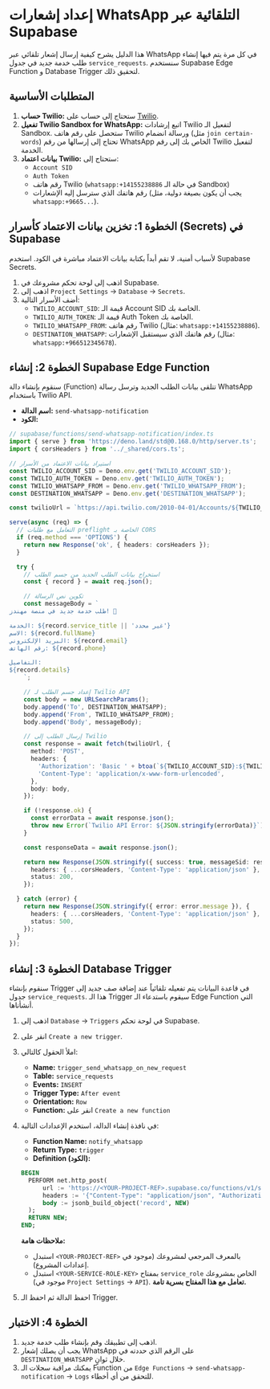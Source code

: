 
# إعداد إشعارات WhatsApp التلقائية عبر Supabase

هذا الدليل يشرح كيفية إرسال إشعار تلقائي عبر WhatsApp في كل مرة يتم فيها إنشاء طلب خدمة جديد في جدول `service_requests`. سنستخدم Supabase Edge Function و Database Trigger لتحقيق ذلك.

## المتطلبات الأساسية

1.  **حساب Twilio:** ستحتاج إلى حساب على [Twilio](https://www.twilio.com/try-twilio).
2.  **تفعيل Twilio Sandbox for WhatsApp:** اتبع إرشادات Twilio لتفعيل الـ Sandbox. ستحصل على رقم هاتف Twilio ورسالة انضمام (مثل `join certain-words`) تحتاج إلى إرسالها من رقم WhatsApp الخاص بك إلى رقم Twilio لتفعيل الخدمة.
3.  **بيانات اعتماد Twilio:** ستحتاج إلى:
    -   `Account SID`
    -   `Auth Token`
    -   رقم هاتف Twilio (`whatsapp:+14155238886` في حالة الـ Sandbox)
    -   رقم هاتفك الذي سترسل إليه الإشعارات (يجب أن يكون بصيغة دولية، مثل `whatsapp:+9665...`).

## الخطوة 1: تخزين بيانات الاعتماد كأسرار (Secrets) في Supabase

لأسباب أمنية، لا تقم أبداً بكتابة بيانات الاعتماد مباشرة في الكود. استخدم Supabase Secrets.

1.  اذهب إلى لوحة تحكم مشروعك في Supabase.
2.  اذهب إلى `Project Settings` -> `Database` -> `Secrets`.
3.  أضف الأسرار التالية:
    -   `TWILIO_ACCOUNT_SID`: قيمة الـ Account SID الخاصة بك.
    -   `TWILIO_AUTH_TOKEN`: قيمة الـ Auth Token الخاصة بك.
    -   `TWILIO_WHATSAPP_FROM`: رقم هاتف Twilio (مثال: `whatsapp:+14155238886`).
    -   `DESTINATION_WHATSAPP`: رقم هاتفك الذي سيستقبل الإشعارات (مثال: `whatsapp:+966512345678`).

## الخطوة 2: إنشاء Supabase Edge Function

سنقوم بإنشاء دالة (Function) تتلقى بيانات الطلب الجديد وترسل رسالة WhatsApp باستخدام Twilio API.

-   **اسم الدالة:** `send-whatsapp-notification`
-   **الكود:**

```typescript
// supabase/functions/send-whatsapp-notification/index.ts
import { serve } from 'https://deno.land/std@0.168.0/http/server.ts';
import { corsHeaders } from '../_shared/cors.ts';

// استيراد بيانات الاعتماد من الأسرار
const TWILIO_ACCOUNT_SID = Deno.env.get('TWILIO_ACCOUNT_SID');
const TWILIO_AUTH_TOKEN = Deno.env.get('TWILIO_AUTH_TOKEN');
const TWILIO_WHATSAPP_FROM = Deno.env.get('TWILIO_WHATSAPP_FROM');
const DESTINATION_WHATSAPP = Deno.env.get('DESTINATION_WHATSAPP');

const twilioUrl = `https://api.twilio.com/2010-04-01/Accounts/${TWILIO_ACCOUNT_SID}/Messages.json`;

serve(async (req) => {
  // التعامل مع طلبات preflight الخاصة بـ CORS
  if (req.method === 'OPTIONS') {
    return new Response('ok', { headers: corsHeaders });
  }

  try {
    // استخراج بيانات الطلب الجديد من جسم الطلب
    const { record } = await req.json();

    // تكوين نص الرسالة
    const messageBody = `
طلب خدمة جديد في منصة مهندز! 🚀

الخدمة: ${record.service_title || 'غير محدد'}
الاسم: ${record.fullName}
البريد الإلكتروني: ${record.email}
رقم الهاتف: ${record.phone}

التفاصيل:
${record.details}
    `;

    // إعداد جسم الطلب لـ Twilio API
    const body = new URLSearchParams();
    body.append('To', DESTINATION_WHATSAPP);
    body.append('From', TWILIO_WHATSAPP_FROM);
    body.append('Body', messageBody);

    // إرسال الطلب إلى Twilio
    const response = await fetch(twilioUrl, {
      method: 'POST',
      headers: {
        'Authorization': 'Basic ' + btoa(`${TWILIO_ACCOUNT_SID}:${TWILIO_AUTH_TOKEN}`),
        'Content-Type': 'application/x-www-form-urlencoded',
      },
      body: body,
    });

    if (!response.ok) {
      const errorData = await response.json();
      throw new Error(`Twilio API Error: ${JSON.stringify(errorData)}`);
    }

    const responseData = await response.json();

    return new Response(JSON.stringify({ success: true, messageSid: responseData.sid }), {
      headers: { ...corsHeaders, 'Content-Type': 'application/json' },
      status: 200,
    });

  } catch (error) {
    return new Response(JSON.stringify({ error: error.message }), {
      headers: { ...corsHeaders, 'Content-Type': 'application/json' },
      status: 500,
    });
  }
});
```

## الخطوة 3: إنشاء Database Trigger

سنقوم بإنشاء Trigger في قاعدة البيانات يتم تفعيله تلقائياً عند إضافة صف جديد إلى جدول `service_requests`. هذا الـ Trigger سيقوم باستدعاء الـ Edge Function التي أنشأناها.

1.  اذهب إلى `Database` -> `Triggers` في لوحة تحكم Supabase.
2.  انقر على `Create a new trigger`.
3.  املأ الحقول كالتالي:
    -   **Name:** `trigger_send_whatsapp_on_new_request`
    -   **Table:** `service_requests`
    -   **Events:** `INSERT`
    -   **Trigger Type:** `After event`
    -   **Orientation:** `Row`
    -   **Function:** انقر على `Create a new function`

4.  في نافذة إنشاء الدالة، استخدم الإعدادات التالية:
    -   **Function Name:** `notify_whatsapp`
    -   **Return Type:** `trigger`
    -   **Definition (الكود):**

    ```sql
    BEGIN
      PERFORM net.http_post(
          url := 'https://<YOUR-PROJECT-REF>.supabase.co/functions/v1/send-whatsapp-notification',
          headers := '{"Content-Type": "application/json", "Authorization": "Bearer <YOUR-SERVICE-ROLE-KEY>"}'::jsonb,
          body := jsonb_build_object('record', NEW)
      );
      RETURN NEW;
    END;
    ```

    **ملاحظات هامة:**
    -   استبدل `<YOUR-PROJECT-REF>` بالمعرف المرجعي لمشروعك (موجود في إعدادات المشروع).
    -   استبدل `<YOUR-SERVICE-ROLE-KEY>` بمفتاح `service_role` الخاص بمشروعك (موجود في `Project Settings` -> `API`). **تعامل مع هذا المفتاح بسرية تامة.**

5.  احفظ الدالة ثم احفظ الـ Trigger.

## الخطوة 4: الاختبار

1.  اذهب إلى تطبيقك وقم بإنشاء طلب خدمة جديد.
2.  يجب أن يصلك إشعار WhatsApp على الرقم الذي حددته في `DESTINATION_WHATSAPP` خلال ثوانٍ.
3.  يمكنك مراقبة سجلات الـ Function من `Edge Functions` -> `send-whatsapp-notification` -> `Logs` للتحقق من أي أخطاء.

